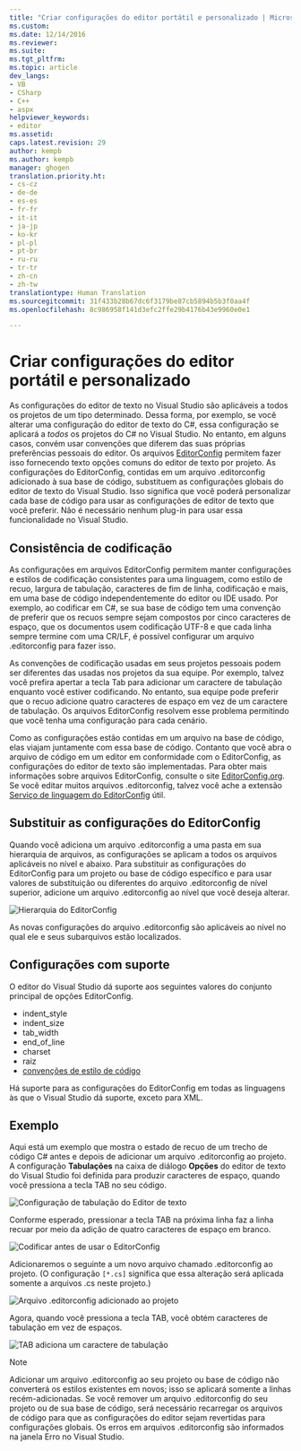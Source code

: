 ```yaml
---
title: "Criar configurações do editor portátil e personalizado | Microsoft Docs"
ms.custom: 
ms.date: 12/14/2016
ms.reviewer: 
ms.suite: 
ms.tgt_pltfrm: 
ms.topic: article
dev_langs:
- VB
- CSharp
- C++
- aspx
helpviewer_keywords:
- editor
ms.assetid: 
caps.latest.revision: 29
author: kempb
ms.author: kempb
manager: ghogen
translation.priority.ht:
- cs-cz
- de-de
- es-es
- fr-fr
- it-it
- ja-jp
- ko-kr
- pl-pl
- pt-br
- ru-ru
- tr-tr
- zh-cn
- zh-tw
translationtype: Human Translation
ms.sourcegitcommit: 31f433b28b67dc6f3179be87cb5894b5b3f0aa4f
ms.openlocfilehash: 8c986958f141d3efc2ffe29b4176b43e9960e0e1

---
```

# <a name="create-portable-custom-editor-settings"></a>Criar configurações do editor portátil e personalizado
As configurações do editor de texto no Visual Studio são aplicáveis a todos os projetos de um tipo determinado. Dessa forma, por exemplo, se você alterar uma configuração do editor de texto do C#, essa configuração se aplicará a *todos* os projetos do C# no Visual Studio. No entanto, em alguns casos, convém usar convenções que diferem das suas próprias preferências pessoais do editor. Os arquivos [EditorConfig](http://editorconfig.org/) permitem fazer isso fornecendo texto opções comuns do editor de texto por projeto. As configurações do EditorConfig, contidas em um arquivo .editorconfig adicionado à sua base de código, substituem as configurações globais do editor de texto do Visual Studio. Isso significa que você poderá personalizar cada base de código para usar as configurações de editor de texto que você preferir. Não é necessário nenhum plug-in para usar essa funcionalidade no Visual Studio.

## <a name="coding-consistency"></a>Consistência de codificação
As configurações em arquivos EditorConfig permitem manter configurações e estilos de codificação consistentes para uma linguagem, como estilo de recuo, largura de tabulação, caracteres de fim de linha, codificação e mais, em uma base de código independentemente do editor ou IDE usado. Por exemplo, ao codificar em C#, se sua base de código tem uma convenção de preferir que os recuos sempre sejam compostos por cinco caracteres de espaço, que os documentos usem codificação UTF-8 e que cada linha sempre termine com uma CR/LF, é possível configurar um arquivo .editorconfig para fazer isso.

As convenções de codificação usadas em seus projetos pessoais podem ser diferentes das usadas nos projetos da sua equipe. Por exemplo, talvez você prefira apertar a tecla Tab para adicionar um caractere de tabulação enquanto você estiver codificando. No entanto, sua equipe pode preferir que o recuo adicione quatro caracteres de espaço em vez de um caractere de tabulação. Os arquivos EditorConfig resolvem esse problema permitindo que você tenha uma configuração para cada cenário.

Como as configurações estão contidas em um arquivo na base de código, elas viajam juntamente com essa base de código. Contanto que você abra o arquivo de código em um editor em conformidade com o EditorConfig, as configurações do editor de texto são implementadas. Para obter mais informações sobre arquivos EditorConfig, consulte o site [EditorConfig.org](http://editorconfig.org/). Se você editar muitos arquivos .editorconfig, talvez você ache a extensão [Serviço de linguagem do EditorConfig](https://marketplace.visualstudio.com/items?itemName=MadsKristensen.EditorConfig) útil.

## <a name="override-editorconfig-settings"></a>Substituir as configurações do EditorConfig
Quando você adiciona um arquivo .editorconfig a uma pasta em sua hierarquia de arquivos, as configurações se aplicam a todos os arquivos aplicáveis no nível e abaixo. Para substituir as configurações do EditorConfig para um projeto ou base de código específico e para usar valores de substituição ou diferentes do arquivo .editorconfig de nível superior, adicione um arquivo .editorconfig ao nível que você deseja alterar.

![Hierarquia do EditorConfig](../ide/media/vside_editorconfig_hierarchy.png)

As novas configurações do arquivo .editorconfig são aplicáveis ao nível no qual ele e seus subarquivos estão localizados.

## <a name="supported-settings"></a>Configurações com suporte
O editor do Visual Studio dá suporte aos seguintes valores do conjunto principal de opções EditorConfig.
- indent_style
- indent_size
- tab_width
- end_of_line
- charset
- raiz
- [convenções de estilo de código](../ide/editorconfig-code-style-settings-reference.md)

Há suporte para as configurações do EditorConfig em todas as linguagens às que o Visual Studio dá suporte, exceto para XML.

## <a name="example"></a>Exemplo
Aqui está um exemplo que mostra o estado de recuo de um trecho de código C# antes e depois de adicionar um arquivo .editorconfig ao projeto. A configuração **Tabulações** na caixa de diálogo **Opções** do editor de texto do Visual Studio foi definida para produzir caracteres de espaço, quando você pressiona a tecla TAB no seu código.

![Configuração de tabulação do Editor de texto](../ide/media/vside_editorconfig_tabsetting.png)

Conforme esperado, pressionar a tecla TAB na próxima linha faz a linha recuar por meio da adição de quatro caracteres de espaço em branco.

![Codificar antes de usar o EditorConfig](../ide/media/vside_editorconfig_before.png)

Adicionaremos o seguinte a um novo arquivo chamado .editorconfig ao projeto. (O configuração `[*.cs]` significa que essa alteração será aplicada somente a arquivos .cs neste projeto.)

![Arquivo .editorconfig adicionado ao projeto](../ide/media/vside_editorconfig_addconfig.png)

Agora, quando você pressiona a tecla TAB, você obtém caracteres de tabulação em vez de espaços.

![TAB adiciona um caractere de tabulação](../ide/media/vside_editorconfig_tab.png)

> [!NOTE]
>  Adicionar um arquivo .editorconfig ao seu projeto ou base de código não converterá os estilos existentes em novos; isso se aplicará somente a linhas recém-adicionadas. Se você remover um arquivo .editorconfig do seu projeto ou de sua base de código, será necessário recarregar os arquivos de código para que as configurações do editor sejam revertidas para configurações globais. Os erros em arquivos .editorconfig são informados na janela Erro no Visual Studio.



<!--HONumber=Feb17_HO4-->


